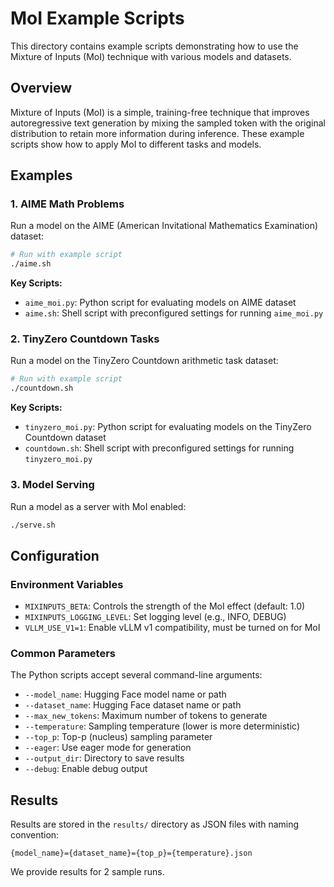 # MoI Example Scripts

This directory contains example scripts demonstrating how to use the Mixture of Inputs (MoI) technique with various models and datasets.

## Overview

Mixture of Inputs (MoI) is a simple, training-free technique that improves autoregressive text generation by mixing the sampled token with the original distribution to retain more information during inference. These example scripts show how to apply MoI to different tasks and models.

## Examples

### 1. AIME Math Problems

Run a model on the AIME (American Invitational Mathematics Examination) dataset:

```bash
# Run with example script
./aime.sh
```

**Key Scripts:**
- `aime_moi.py`: Python script for evaluating models on AIME dataset
- `aime.sh`: Shell script with preconfigured settings for running `aime_moi.py`

### 2. TinyZero Countdown Tasks

Run a model on the TinyZero Countdown arithmetic task dataset:

```bash
# Run with example script
./countdown.sh
```

**Key Scripts:**
- `tinyzero_moi.py`: Python script for evaluating models on the TinyZero Countdown dataset
- `countdown.sh`: Shell script with preconfigured settings for running `tinyzero_moi.py`

### 3. Model Serving

Run a model as a server with MoI enabled:

```bash
./serve.sh
```

## Configuration

### Environment Variables

- `MIXINPUTS_BETA`: Controls the strength of the MoI effect (default: 1.0)
- `MIXINPUTS_LOGGING_LEVEL`: Set logging level (e.g., INFO, DEBUG)
- `VLLM_USE_V1=1`: Enable vLLM v1 compatibility, must be turned on for MoI

### Common Parameters

The Python scripts accept several command-line arguments:

- `--model_name`: Hugging Face model name or path
- `--dataset_name`: Hugging Face dataset name or path
- `--max_new_tokens`: Maximum number of tokens to generate
- `--temperature`: Sampling temperature (lower is more deterministic)
- `--top_p`: Top-p (nucleus) sampling parameter
- `--eager`: Use eager mode for generation
- `--output_dir`: Directory to save results
- `--debug`: Enable debug output

## Results

Results are stored in the `results/` directory as JSON files with naming convention:
```
{model_name}={dataset_name}={top_p}={temperature}.json
```
We provide results for 2 sample runs.